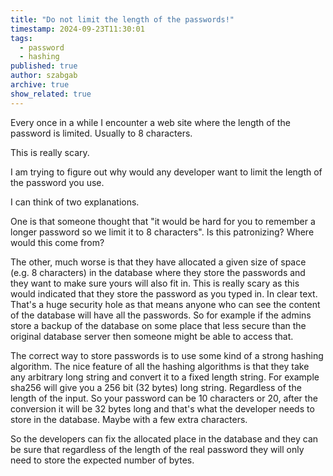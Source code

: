 ```yaml
---
title: "Do not limit the length of the passwords!"
timestamp: 2024-09-23T11:30:01
tags:
  - password
  - hashing
published: true
author: szabgab
archive: true
show_related: true
---
```


Every once in a while I encounter a web site where the length of the password is limited. Usually to 8 characters.


This is really scary.


I am trying to figure out why would any developer want to limit the length of the password you use.


I can think of two explanations.


One is that someone thought that "it would be hard for you to remember a longer password so we limit it to 8 characters". Is this patronizing? Where would this come from?


The other, much worse is that they have allocated a given size of space (e.g. 8 characters) in the database where they store the passwords and they want to make sure yours will also fit in. This is really scary as this would indicated that they store the password as you typed in. In clear text. That's a huge security hole as that means anyone who can see the content of the database will have all the passwords. So for example if the admins store a backup of the database on some place that less secure than the original database server then someone might be able to access that.


The correct way to store passwords is to use some kind of a strong hashing algorithm. The nice feature of all the hashing algorithms is that they  take any arbitrary long string and convert it to a fixed length string. For example sha256 will give you a 256 bit (32 bytes) long string. Regardless of the length of the input. So your password can be 10 characters or 20, after the conversion it will be 32 bytes long and that's what the developer needs to store in the database. Maybe with a few extra characters.


So the developers can fix the allocated place in the database and they can be sure that regardless of the length of the real password they will only need to store the expected number of bytes.

